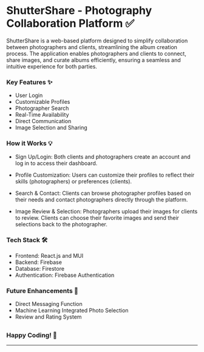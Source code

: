 # ShutterShare - Photography Collaboration Platform ✅

ShutterShare is a web-based platform designed to simplify collaboration between photographers and clients, streamlining the album creation process. The application enables photographers and clients to connect, share images, and curate albums efficiently, ensuring a seamless and intuitive experience for both parties.

<h3>Key Features ✨</h3>

- User Login
- Customizable Profiles
- Photographer Search
- Real-Time Availability
- Direct Communication
- Image Selection and Sharing


<h3>How it Works 💡</h3>

- Sign Up/Login:
Both clients and photographers create an account and log in to access their dashboard.

- Profile Customization:
Users can customize their profiles to reflect their skills (photographers) or preferences (clients).

- Search & Contact:
Clients can browse photographer profiles based on their needs and contact photographers directly through the platform.

- Image Review & Selection:
Photographers upload their images for clients to review. Clients can choose their favorite images and send their selections back to the photographer.


<h3>Tech Stack 🛠️</h3>

- Frontend: React.js and MUI
- Backend: Firebase
- Database: Firestore
- Authentication: Firebase Authentication

<h3>Future Enhancements 🚀</h3>

- Direct Messaging Function
- Machine Learning Integrated Photo Selection
- Review and Rating System


<h2> </h2>

<h3>Happy Coding! 🎉</h3>

---
